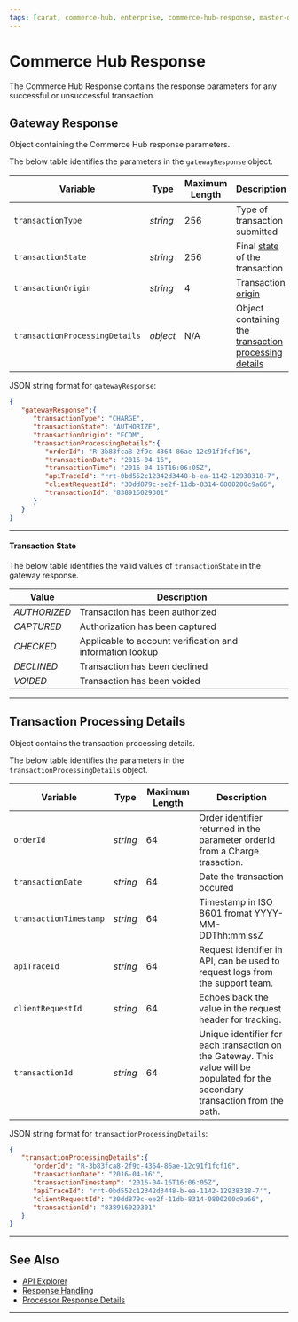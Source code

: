 ```yaml
---
tags: [carat, commerce-hub, enterprise, commerce-hub-response, master-data]
---
```


# Commerce Hub Response

The Commerce Hub Response contains the response parameters for any successful or unsuccessful transaction.


## Gateway Response

Object containing the Commerce Hub response parameters.

<!--
type: tab
title: gatewayResponse
-->

The below table identifies the parameters in the `gatewayResponse` object.

| Variable | Type | Maximum Length | Description |
| ----- | ----- | ----- | ----- |
| `transactionType` | *string* | 256 | Type of transaction submitted |
| `transactionState` | *string* | 256 | Final [state](#transaction-state) of the transaction |
| `transactionOrigin` | *string* | 4 | Transaction [origin](?path=docs/Resources/Master-Data/Transaction-Interaction.md#transaction-origins) |
| `transactionProcessingDetails` | *object* | N/A | Object containing the [transaction processing details](#transaction-processing-details) |

<!--
type: tab
title: JSON Example
-->

JSON string format for `gatewayResponse`:

```json
{
   "gatewayResponse":{
      "transactionType": "CHARGE",
      "transactionState": "AUTHORIZE",
      "transactionOrigin": "ECOM",
      "transactionProcessingDetails":{
         "orderId": "R-3b83fca8-2f9c-4364-86ae-12c91f1fcf16",
         "transactionDate": "2016-04-16",
         "transactionTime": "2016-04-16T16:06:05Z",
         "apiTraceId": "rrt-0bd552c12342d3448-b-ea-1142-12938318-7",
         "clientRequestId": "30dd879c-ee2f-11db-8314-0800200c9a66",
         "transactionId": "838916029301"
      }
   }
}
```

<!--type: tab-end -->

---

#### Transaction State

The below table identifies the valid values of `transactionState` in the gateway response.

| Value | Description |
|-------|-------------|
| *AUTHORIZED* | Transaction has been authorized |
| *CAPTURED* | Authorization has been captured |
| *CHECKED* | Applicable to account verification and information lookup |
| *DECLINED* | Transaction has been declined |
| *VOIDED* | Transaction has been voided |

<!-- COMPLETED_GET, INITIALIZED, PENDING, READY, TEMPLATE, SETTLED, WAITING -->

---

## Transaction Processing Details

Object contains the transaction processing details.

<!--
type: tab
title: transactionProcessingDetails
-->

The below table identifies the parameters in the `transactionProcessingDetails` object.

| Variable | Type | Maximum Length | Description |
| ----- | ----- | ----- | ----- |
| `orderId` | *string* | 64 | Order identifier returned in the parameter orderId from a Charge trasaction. |
| `transactionDate` | *string* | 64 | Date the transaction occured |
| `transactionTimestamp` | *string* | 64 | Timestamp in ISO 8601 fromat YYYY-MM-DDThh:mm:ssZ |
| `apiTraceId` | *string* | 64 | Request identifier in API, can be used to request logs from the support team. |
| `clientRequestId` | *string* | 64 | Echoes back the value in the request header for tracking. |
| `transactionId` | *string* | 64 | Unique identifier for each transaction on the Gateway. This value will be populated for the secondary transaction from the path. |

<!--
type: tab
title: JSON Example
-->

JSON string format for `transactionProcessingDetails`:

```json
{
   "transactionProcessingDetails":{
      "orderId": "R-3b83fca8-2f9c-4364-86ae-12c91f1fcf16",
      "transactionDate": "2016-04-16'",
      "transactionTimestamp": "2016-04-16T16:06:05Z",
      "apiTraceId": "rrt-0bd552c12342d3448-b-ea-1142-12938318-7'",
      "clientRequestId": "30dd879c-ee2f-11db-8314-0800200c9a66",
      "transactionId": "838916029301"
   }
}
```

<!--type: tab-end -->

---

## See Also
- [API Explorer](../api/?type=post&path=/payments/v1/charges)
- [Response Handling](?path=docs/Resources/Guides/Response-Codes/Response-Handling.md)
- [Processor Response Details](?path=docs/Resources/Master-Data/Processor-Response-Details.md)

---

